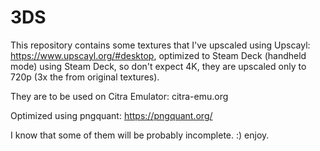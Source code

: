 # 3DS
This repository contains some textures that I've upscaled using Upscayl: https://www.upscayl.org/#desktop, optimized to Steam Deck (handheld mode) using Steam Deck, so don't expect 4K, they are upscaled only to 720p (3x the from original textures).

They are to be used on Citra Emulator: citra-emu.org

Optimized using pngquant: https://pngquant.org/

I know that some of them will be probably incomplete. :)
enjoy.
